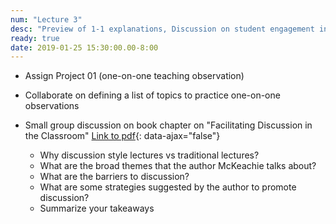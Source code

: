 ```yaml
---
num: "Lecture 3"
desc: "Preview of 1-1 explanations, Discussion on student engagement in the classroom"
ready: true
date: 2019-01-25 15:30:00.00-8:00
---
```



* Assign Project 01 (one-on-one teaching observation)
* Collaborate on defining a list of topics to practice one-on-one observations

* Small group discussion on book chapter on "Facilitating Discussion in the Classroom"
[Link to pdf](/lectures/ic01.pdf){: data-ajax="false"}
  * Why discussion style lectures vs traditional lectures?
  * What are the broad themes that the author McKeachie talks about?
  * What are the barriers to discussion? 
  * What are some strategies suggested by the author to promote discussion?
  * Summarize your takeaways

